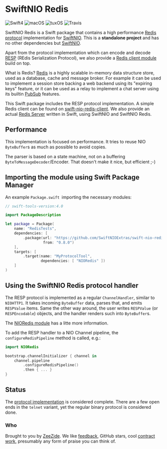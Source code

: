 # SwiftNIO Redis

![Swift4](https://img.shields.io/badge/swift-4-blue.svg)
![macOS](https://img.shields.io/badge/os-macOS-green.svg?style=flat)
![tuxOS](https://img.shields.io/badge/os-tuxOS-green.svg?style=flat)
![Travis](https://travis-ci.org/SwiftNIOExtras/swift-nio-redis.svg?branch=master)

SwiftNIO Redis is a Swift package that contains a high performance 
[Redis protocol](https://redis.io/topics/protocol)
implementation for
[SwiftNIO](https://github.com/apple/swift-nio).
This is a **standalone project** and has no other dependencies but
[SwiftNIO](https://github.com/apple/swift-nio).

Apart from the protocol implementation which can encode and decode
[RESP](https://redis.io/topics/protocol) (REdis Serialization Protocol),
we also provide a [Redis client module](Sources/Redis/README.md)
build on top.

What is Redis?
[Redis](https://redis.io/) is a highly scalable in-memory data structure store,
used as a database, cache and message broker.
For example it can be used to implement a session store backing a web backend
using its "expiring keys" feature,
or it can be used as a relay to implement a chat server using its builtin
[PubSub](https://redis.io/topics/pubsub)
features.

This Swift package includes the RESP protocol implementation.
A simple Redis client can be found on
[swift-nio-redis-client](https://github.com/NozeIO/swift-nio-redis-client).
We also provide an actual [Redis Server](https://github.com/NozeIO/redi-s)
written in Swift, using SwiftNIO and SwiftNIO Redis.


## Performance

This implementation is focused on performance.
It tries to reuse NIO `ByteBuffer`s as much as possible to avoid copies.

The parser is based on a state machine, not on a buffering
`ByteToMessageDecoder`/Encoder.
That doesn't make it nice, but efficient ;-)

## Importing the module using Swift Package Manager

An example `Package.swift `importing the necessary modules:

```swift
// swift-tools-version:4.0

import PackageDescription

let package = Package(
    name: "RedisTests",
    dependencies: [
        .package(url: "https://github.com/SwiftNIOExtras/swift-nio-redis.git", 
                 from: "0.8.0")
    ],
    targets: [
        .target(name: "MyProtocolTool",
                dependencies: [ "NIORedis" ])
    ]
)
```


## Using the SwiftNIO Redis protocol handler

The RESP protocol is implemented as a regular
`ChannelHandler`, similar to `NIOHTTP1`.
It takes incoming `ByteBuffer` data, parses that, and emits `RESPValue`
items.
Same the other way around, the user writes `RESPValue` (or `RESPEncodable`)
objects, and the handler renders such into `ByteBuffer`s.

The [NIORedis module](Sources/NIORedis/README.md) has a litte more
information.

To add the RESP handler to a NIO Channel pipeline, the `configureRedisPipeline`
method is called, e.g.:

```swift
import NIORedis

bootstrap.channelInitializer { channel in
    channel.pipeline
        .configureRedisPipeline()
        .then { ... }
}
```


## Status

The
[protocol implementation](Sources/NIORedis/)
is considered complete. There are a few open ends
in the `telnet` variant, yet the regular binary protocol is considered done.


### Who

Brought to you by
[ZeeZide](http://zeezide.de).
We like
[feedback](https://twitter.com/ar_institute),
GitHub stars,
cool [contract work](http://zeezide.com/en/services/services.html),
presumably any form of praise you can think of.

